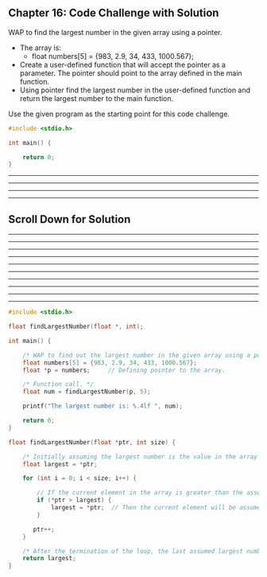 ## Chapter 16: Code Challenge with Solution 

WAP to find the largest number in the given array using a pointer.
- The array is: 
    - float numbers[5] = {983, 2.9, 34, 433, 1000.567};
- Create a user-defined function that will accept the pointer as a parameter. The pointer should point to the array defined in the main function. 
- Using pointer find the largest number in the user-defined function and return the largest number to the main function. 
 
Use the given program as the starting point for this code challenge.
 
```C
#include <stdio.h>

int main() {

    return 0;
}
```

----
----
----
----
## Scroll Down for Solution 
----
----
----
----
----
----
----
----
----
----

```C
#include <stdio.h>

float findLargestNumber(float *, int);

int main() {

	/* WAP to find out the largest number in the given array using a pointer. */
	float numbers[5] = {983, 2.9, 34, 433, 1000.567};
	float *p = numbers;		// Defining pointer to the array.

	/* Function call. */
	float num = findLargestNumber(p, 5);

	printf("The largest number is: %.4lf ", num);

	return 0;
}

float findLargestNumber(float *ptr, int size) {

	/* Initially assuming the largest number is the value in the array to which the pointer is currently pointing at. */
	float largest = *ptr;

	for (int i = 0; i < size; i++) {

		// If the current element in the array is greater than the assumed largest number.
		if (*ptr > largest) { 
			largest = *ptr;	 // Then the current element will be assumed to be the new largest number.
		}

	   ptr++;
	}

	/* After the termination of the loop, the last assumed largest number becomes the largest among all. */
	return largest;
}

```
